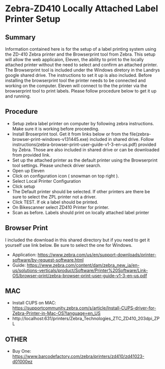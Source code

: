 #  Zebra-ZD410 Locally Attached Label Printer Setup 
  
## Summary
Information contained here is for the setup of a label printing system using the ZD-410 Zebra printer and the Browserprint tool from Zebra. This setup will allow the web applicaion, Eleven, the ability to print to the locally attached printer without the need to select and confirm an attached printer. The Browserprint tool is included under the Windows diretory in the Landrys google shared drive.  The instructions to set it up is also included. Before installing the browserprint tool the printer needs to be connected and working on the computer. Eleven will connect to the the printer via the browserprint tool to print labels. Please follow procedure below to get it up and running.

## Procedure
   * Setup zebra label printer on computer by following zebra instructions. Make sure it is working before proceeding.
   * Install Broserprint tool. Get it from links below or from the file(zebra-browser-print-windows-v131445.exe) included  in shared drive. Follow instructions(zebra-browser-print-user-guide-v1-3-en-us.pdf) provided by Zebra. Those are also included in shared drive or can be downloaded from provided link.
   * Set up the attached printer as the default printer using the Browserprint tool settings. Please uncheck driver search.
   * Open up Eleven
   * Click on configuration icon ( snowman on top right ).
   * Select Local Printer Configuration
   * Click setup
   * The Default printer should be selected. If other printers are there be sure to select the ZPL printer not a driver.
   * Click TEST. If ok a label should be printed.
   * On Bikescanner select ZD410 Printer for printer.
   * Scan as before. Labels should print on locally attached label printer

## Browser Print 
  I included the download in this shared directory but if you need to get it yourself use link below. Be sure to select the one for Windows.
  * Application: https://www.zebra.com/us/en/support-downloads/printer-software/by-request-software.html
  * Guide: https://www.zebra.com/content/dam/zebra_new_ia/en-us/solutions-verticals/product/Software/Printer%20Software/Link-OS/browser-print/zebra-browser-print-user-guide-v1-3-en-us.pdf

## MAC

  *  Install CUPS on MAC: https://supportcommunity.zebra.com/s/article/Install-CUPS-driver-for-Zebra-Printer-in-Mac-OS?language=en_US
  *  http://localhost:631/printers/Zebra_Technologies_ZTC_ZD410_203dpi_ZPL

## OTHER
  *  Buy One: https://www.barcodefactory.com/zebra/printers/zd410/zd41023-d01000ez
